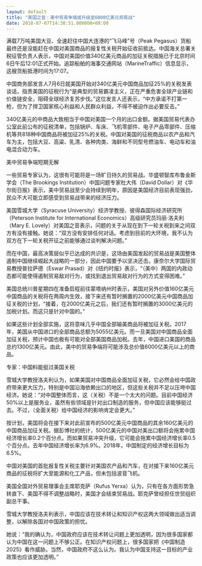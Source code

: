 ```yaml
---
layout: default
title: "美国之音：美中贸易争端或升级至6000亿美元贸易战"
date: 2018-07-07T14:38:51.000000+08:00
---
```


满载7万吨美国大豆、全速赶往中国大连港的“飞马峰”号（Peak Pegasus）货船最终还是没能赶在中国对美国商品的报复性关税开始征收前抵达。中国海关总署关税征管负责人表示，中国对美国价值340亿美元商品的加征关税措施已于北京时间6日午后12:01正式开始。追踪船舶的海事交通网站（MarineTraffic）信息显示，这艘货船抵港时间为17:07。

中国商务部发言人7月6日就美国开始对340亿美元中国商品加征25%的关税发表谈话，指责美国的征税行为“是典型的贸易霸凌主义，正在严重危害全球产业链和价值链安全，阻碍全球经济复苏步伐。”这位发言人还表示，“中方承诺不打第一枪，但为了捍卫国家核心利益和人民群众利益，不得不被迫作出必要反击。”

340亿美元的中商品大致相当于中国对美国一个月的出口金额。据美国贸易代表办公室此前公布的征税清单，包括锅炉、车床、飞机零部件、电子产品零部件、压缩机等共818种中国商品将被加征25%的关税。中国对美国的征税商品以农产品和汽车为主，包括大豆、高粱、乳清、各种肉类、海鲜和不同型号燃油车、电动车和油电混合动力车。

美中贸易争端短期无解

一些贸易专家认为，这很有可能将是一场旷日持久的贸易战。华盛顿智库布鲁金斯学会（The Brookings Institution）中国问题专家杜大伟（David Dollar）对《华尔街日报》表示，美中贸易战至少会持续到明年，原因是美国经济目前表现强劲，民众不大可能立即感受到贸易战带来的经济压力。

美国雪城大学（Syracuse University）经济学教授、彼得森国际经济研究所（Peterson Institute for International Economics）高级研究员玛丽·洛夫利（Mary E. Lovely）对美国之音表示，问题的关于从现在到下一轮关税到来之间双方有没有接触。她说：“双方没有安排任何对话。考虑到目前的大环境，我不认为双方在下一轮关税开征之前能够通过谈判解决问题。”

而在中国，最高决策层似乎已达成的共识是，这场由美国发起的贸易战是美国整体遏制中国继续崛起大战略的一部分，因此中国要予以坚决还击。康奈尔大学国际贸易教授普拉萨德（Eswar Prasad）对《纽约时报》表示，“（美中）两国的内政动态都可能使得遏制贸易敌对行为，或找到退出贸易敌对行为的方式变得困难。”

美国总统川普星期四在准备启程前往蒙塔纳州时表示，美国对另外价值160亿美元中国商品的关税将在两周内生效，接下来还有暂时搁置的2000亿美元中国商品加征关税的计划，“接着，在2000亿美元之后，我们还有暂时搁置的3000亿美元的加税计划。而这只是针对中国的。”

如果这些计划全部实施，这将意味几乎中国全部输美商品将被加征关税。2017年，美国从中国进口的全部商品总额为5055亿美元。而一旦美国对中国商品全面加征关税，预计中国也极有可能对全部美国商品加税。去年，中国进口美国的商品总约1300亿美元。由此，美中的贸易争端将可能涉及总价值6000亿美元以上的商品。

专家：中国料能挺过美国关税

雪城大学教授洛夫利认为，如果美国对中国商品全面加征关税，它必然会给中国政府带来更大压力，特别是中国沿海依赖出口的地区，但这些关税并不足以压垮中国经济。她说：“对中国整体而言，这（关税）不是一个太大的问题。目前中国经济50%以上是服务业，虽然有些领域是针对出口制造的服务，但中国应该能够挺过去。不过，（全面关税）给中国经济的影响肯定会更大。”

按计划，美国将会在接下来对此前宣布的500亿美元中国商品的其余160亿美元的中国商品加征关税。据彭博社的统计，500亿美元的中国对美出口额将会拖累中国经济增长率0.2个百分点。而如果贸易冲突升级，它可能会拖累中国经济增长率0.5个百分点。去年中国经济增长率为6.9%。2018年，中国制定的经济增长目标为6.5%。

中国对美国的首批报复性关税主要针对美国农产品和汽车，在对接下来160亿美元商品的征税将扩大至能源和化工产品，但未包括波音飞机。

美国全国对外贸易理事会主席耶克萨（Rufus Yerxa）认为，只有在各方面形势急转直下、美国不得不调整战略时，美国才会结束贸易战。耶克萨曾经担任世贸组织副总干事。

雪城大学教授洛夫利表示，中国应该在技术转让和知识产权这两大领域做出适当调整，以解除各国对中国政策的担忧。

她说：“我的确认为，中国政府应该在技术转让问题上更加透明，因为很多国家都认为中国在这一问题上不够公正。在知识产权问题上，很多国家把《中国制造2025》看作威胁。当然，中国政府不这么认为。我认为中国支持这一目标的产业政策也应该更加透明。”

